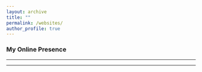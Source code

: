 ```yaml
---
layout: archive
title: ""
permalink: /websites/
author_profile: true
---
```


### **My Online Presence**
___

  
___

